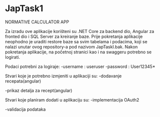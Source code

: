 # JapTask1

NORMATIVE CALCULATOR APP

Za izradu ove aplikacije korišteni su .NET Core za backend dio, Angular za fronted dio i SQL Server za kreiranje baze.
Prije pokretanja aplikacije neophodno je uraditi restore baze sa svim tabelama i podacima, koji se nalazi unutar ovog repository-a pod nazivom JapTaskI.bak.
Nakon pokretanja aplikacije, na početnoj stranici kao i na swaggeru potrebno se logirati.

Podaci potrebni za logiraje:
-username : useruser
-password : User12345*

Stvari koje je potrebno izmjeniti u aplikaciji su:
-dodavanje recepata(angular)

-prikaz detalja za recept(angular)

Stvari koje planiram dodati u aplikaciju su:
-implementacija OAuth2

-validacija podataka






